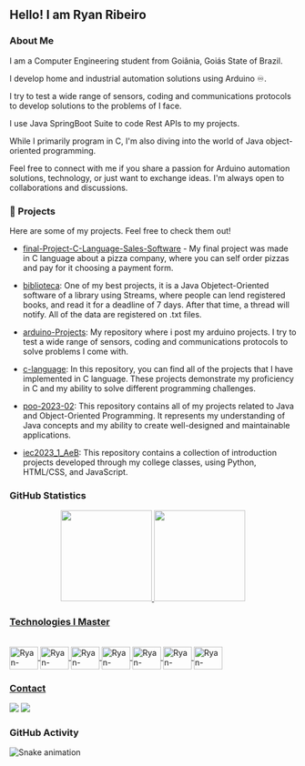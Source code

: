 ## Hello! I am Ryan Ribeiro

### About Me

I am a Computer Engineering student from Goiânia, Goiás State of Brazil.

I develop home and industrial automation solutions using Arduino ♾️. 

I try to test a wide range of sensors, coding and communications protocols to develop solutions to the problems of I face. 

I use Java SpringBoot Suite to code Rest APIs to my projects. 

While I primarily program in C, I'm also diving into the world of Java object-oriented programming.

Feel free to connect with me if you share a passion for Arduino automation solutions, technology, or just want to exchange ideas. I'm always open to collaborations and discussions.

### 💼 Projects
Here are some of my projects. Feel free to check them out!

- [final-Project-C-Language-Sales-Software](https://github.com/ryan-ribeiro/Final-Project-C-Language-Sales-Software) - My final project was made in C language about a pizza company, where you can self order pizzas and pay for it choosing a payment form.
  
-  [biblioteca](https://github.com/ryan-ribeiro/bibliotecaStreams): One of my best projects, it is a Java Objetect-Oriented software of a library using Streams, where people can lend registered books, and read it for a deadline of 7 days. After that time, a thread will notify. All of the data are registered on .txt files.

-  [arduino-Projects](https://github.com/ryan-ribeiro/arduino-projects.git): My repository where i post my arduino projects. I try to test a wide range of sensors, coding and communications protocols to solve problems I come with.
  
- [c-language](https://github.com/ryan-ribeiro/c-language): In this repository, you can find all of the projects that I have implemented in C language. These projects demonstrate my proficiency in C and my ability to solve different programming challenges.

- [poo-2023-02](https://github.com/ryan-ribeiro/poo-2023-02): This repository contains all of my projects related to Java and Object-Oriented Programming. It represents my understanding of Java concepts and my ability to create well-designed and maintainable applications.

-  [iec2023_1_AeB](https://github.com/ryan-ribeiro/iec2023_1_AeB): This repository contains a collection of introduction projects developed through my college classes, using Python, HTML/CSS, and JavaScript.

### GitHub Statistics

<div align="center">
  <a href="https://github.com/ubiratan-motta">
  <img height="160em" src="https://github-readme-stats.vercel.app/api?username=ryan-ribeiro&show_icons=true&theme=catppuccin_mocha&include_all_commits=true&count_private=true"/>
  <img height="160em" src="https://github-readme-stats.vercel.app/api/top-langs/?username=ryan-ribeiro&layout=compact&langs_count=7&theme=catppuccin_mocha"/>
</div>

### Technologies I Master

<div style="display: inline_block"><br>
  
  <img align="center" alt="Ryan-Ribeiro-Java" height="40" width="50" src="https://cdn.jsdelivr.net/gh/devicons/devicon@latest/icons/java/java-original-wordmark.svg" />
  <img align="center" alt="Ryan-Ribeiro-EmbeddedC" height="40" width="50" src="https://cdn.jsdelivr.net/gh/devicons/devicon@latest/icons/embeddedc/embeddedc-original-wordmark.svg" />
  <img align="center" alt="Ryan-Ribeiro-Arduino" height="40" width="50" src="https://cdn.jsdelivr.net/gh/devicons/devicon@latest/icons/arduino/arduino-original.svg" />
  <img align="center" alt="Ryan-Ribeiro-Git" height="40" width="50" src="https://cdn.jsdelivr.net/gh/devicons/devicon/icons/git/git-original.svg" />
  <img align="center" alt="Ryan-Ribeiro-GitHub" height="40" width="50" src="https://cdn.jsdelivr.net/gh/devicons/devicon@latest/icons/github/github-original.svg" />
  <img align="center" alt="Ryan-Ribeiro-UML" height="40" width="50" src="https://cdn.jsdelivr.net/gh/devicons/devicon@latest/icons/unifiedmodelinglanguage/unifiedmodelinglanguage-original.svg" />
  <img align="center" alt="Ryan-Ribeiro-Spring" height="40" width="50" src="https://cdn.jsdelivr.net/gh/devicons/devicon@latest/icons/spring/spring-original.svg" />        
          
          
</div>

### Contact

<div> 
 <a href = "mailto:ryanrodrigues0071234@gmail.com"><img src="https://img.shields.io/badge/-Gmail-%23333?style=for-the-badge&logo=gmail&logoColor=white" target="_blank"></a>
  <a href="https://www.linkedin.com/in/ryanrrg/" target="_blank"><img src="https://img.shields.io/badge/-LinkedIn-%230077B5?style=for-the-badge&logo=linkedin&logoColor=white" target="_blank"></a> 
</div>

### GitHub Activity

![Snake animation](https://github.com/ubiratan-motta/ubiratan-motta/blob/output/github-contribution-grid-snake.svg)


